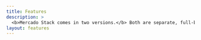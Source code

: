 ```yaml
---
title: Features
description: >
  <b>Mercado Stack comes in two versions.</b> Both are separate, full-blown Mercado Stack platforms with practically identical feature sets. For different users.
layout: features
---
```

